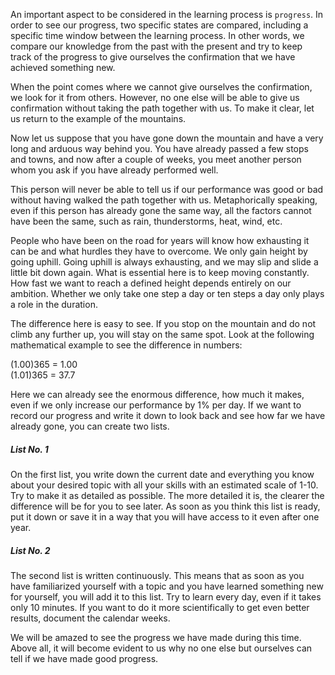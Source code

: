 An important aspect to be considered in the learning process is `progress`. In order to see our progress, two specific states are compared, including a specific time window between the learning process. In other words, we compare our knowledge from the past with the present and try to keep track of the progress to give ourselves the confirmation that we have achieved something new.

When the point comes where we cannot give ourselves the confirmation, we look for it from others. However, no one else will be able to give us confirmation without taking the path together with us. To make it clear, let us return to the example of the mountains.

Now let us suppose that you have gone down the mountain and have a very long and arduous way behind you. You have already passed a few stops and towns, and now after a couple of weeks, you meet another person whom you ask if you have already performed well.

This person will never be able to tell us if our performance was good or bad without having walked the path together with us. Metaphorically speaking, even if this person has already gone the same way, all the factors cannot have been the same, such as rain, thunderstorms, heat, wind, etc.

People who have been on the road for years will know how exhausting it can be and what hurdles they have to overcome. We only gain height by going uphill. Going uphill is always exhausting, and we may slip and slide a little bit down again. What is essential here is to keep moving constantly. How fast we want to reach a defined height depends entirely on our ambition. Whether we only take one step a day or ten steps a day only plays a role in the duration.

The difference here is easy to see. If you stop on the mountain and do not climb any further up, you will stay on the same spot. Look at the following mathematical example to see the difference in numbers:

(1.00)365 = 1.00  
(1.01)365 = 37.7

Here we can already see the enormous difference, how much it makes, even if we only increase our performance by 1% per day. If we want to record our progress and write it down to look back and see how far we have already gone, you can create two lists.

##### List No. 1

On the first list, you write down the current date and everything you know about your desired topic with all your skills with an estimated scale of 1-10. Try to make it as detailed as possible. The more detailed it is, the clearer the difference will be for you to see later. As soon as you think this list is ready, put it down or save it in a way that you will have access to it even after one year.

##### List No. 2

The second list is written continuously. This means that as soon as you have familiarized yourself with a topic and you have learned something new for yourself, you will add it to this list. Try to learn every day, even if it takes only 10 minutes. If you want to do it more scientifically to get even better results, document the calendar weeks.

We will be amazed to see the progress we have made during this time. Above all, it will become evident to us why no one else but ourselves can tell if we have made good progress.